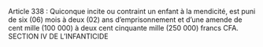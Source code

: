 Article 338 : Quiconque incite ou contraint un enfant à la mendicité, est puni de six (06) mois à deux (02) ans d’emprisonnement et d’une amende de cent mille (100 000) à deux cent cinquante mille (250 000) francs CFA.
SECTION IV
DE L’INFANTICIDE